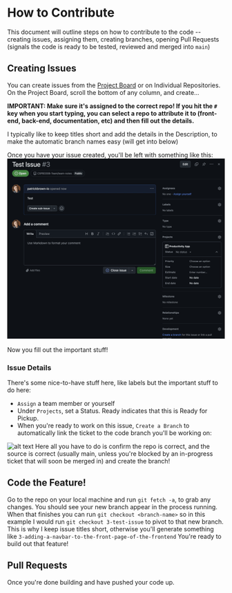 # How to Contribute

This document will outline steps on how to contribute to the code -- creating issues, assigning them, creating branches, opening Pull Requests (signals the code is ready to be tested, reviewed and merged into `main`)

## Creating Issues
You can create issues from the [Project Board](https://github.com/orgs/CSPB3308-Team/projects/1) or on Individual Repositories. On the Project Board, scroll the bottom of any column, and create...

**IMPORTANT: Make sure it's assigned to the correct repo! If you hit the `#` key when you start typing, you can select a repo to attribute it to (front-end, back-end, documentation, etc) and then fill out the details.**

I typically like to keep titles short and add the details in the Description, to make the automatic branch names easy (will get into below)

Once you have your issue created, you'll be left with something like this:
![alt text](img/Screenshot_2025-02-19_at_5.20.08_PM_optimized.png)

Now you fill out the important stuff!

### Issue Details
There's some nice-to-have stuff here, like labels but the important stuff to do here:
- `Assign` a team member or yourself
- Under `Projects`, set a Status. Ready indicates that this is Ready for Pickup.
- When you're ready to work on this issue, `Create a Branch` to automatically link the ticket to the code branch you'll be working on:

![alt text](<Screenshot 2025-02-19 at 5.29.30 PM.png>)
Here all you have to do is confirm the repo is correct, and the source is correct (usually main, unless you're blocked by an in-progress ticket that will soon be merged in) and create the branch!

## Code the Feature!
Go to the repo on your local machine and run `git fetch -a`, to grab any changes. You should see your new branch appear in the process running. When that finishes you can run `git checkout <branch-name>` so in this example I would run `git checkout 3-test-issue` to pivot to that new branch. This is why I keep issue titles short, otherwise you'll generate something like `3-adding-a-navbar-to-the-front-page-of-the-frontend` You're ready to build out that feature!

## Pull Requests
Once you're done building and have pushed your code up.